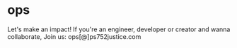 # ops
Let's make an impact! If you're an engineer, developer or creator and wanna collaborate, Join us: ops[@]ps752justice.com
